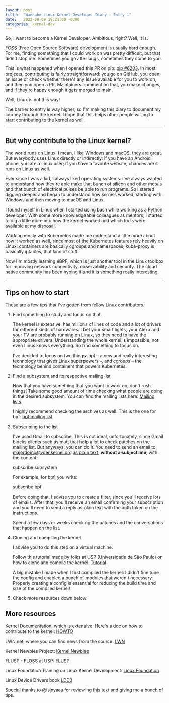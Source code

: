 ```yaml
---
layout: post
title:  "Wannabe Linux Kernel Developer Diary - Entry 1"
date:   2022-09-09 19:21:00 -0300
categories: kernel-dev
---
```


So, I want to become a Kernel Developer. Ambitious, right? Well, it is.

FOSS (Free Open Source Software) development is usually hard enough. For me, finding something that I could work on was pretty difficult, but that didn't stop me. Sometimes you go after bugs, sometimes they come to you.

This is what happened when I opened this PR on pip: [pip #6203](https://github.com/pypa/pip/pull/6203). In most projects, contributing is fairly straightforward: you go on GitHub, you open an issue or check whether there's any issue available for you to work on, and then you open a PR. Maintainers comment on that, you make changes, and if they're happy enough it gets merged to main.

Well, Linux is not this way!

The barrier to entry is way higher, so I'm making this diary to document my journey through the kernel. I hope that this helps other people willing to start contributing to the kernel as well.

---

## But why contribute to the Linux kernel?

The world runs on Linux. I mean, I like Windows and macOS, they are great. But everybody uses Linux directly or indirectly: if you have an Android phone, you are a Linux user; if you have a favorite website, chances are it runs on Linux as well.

Ever since I was a kid, I always liked operating systems. I've always wanted to understand how they're able make that bunch of silicon and other metals and that bunch of electrical pulses be able to run programs. So I started digging deeper and began to understand how kernels worked, starting with Windows and then moving to macOS and Linux.

I found myself in Linux when I started using bash while working as a Python developer. With some more knowledgeable colleagues as mentors, I started to dig a little more into how the kernel worked and which tools were available at my disposal.

Working mosly with Kubernetes made me understand a little more about how it worked as well, since most of the Kubernetes features rely heavily on Linux: containers are basically cgroups and namespaces, kube-proxy is basically iptables, that kind of stuff.

Now I'm mostly learning eBPF, which is just another tool in the Linux toolbox for improving network connectivity, observability and security. The cloud native community has been hyping it and it is something really interesting.

---

## Tips on how to start

These are a few tips that I've gotten from fellow Linux contributors.

1. Find something to study and focus on that.

    The kernel is extensive, has millions of lines of code and a lot of drivers for different kinds of hardwares. I bet your smart lights, your Alexa and your TV are probably running on Linux, so they need to have the appropriate drivers. Understanding the whole kernel is impossible, not even Linus knows everything. So find something to focus on.

    I've decided to focus on two things: bpf – a new and really interesting technology that gives Linux superpowers –, and cgroups – the technology behind containers that powers Kubernetes.

2. Find a subsystem and its respective mailing list

    Now that you have something that you want to work on, don't rush things! Take some good amount of time checking what people are doing in the desired subsystem. You can find the mailing lists here: [Mailing lists](http://vger.kernel.org/vger-lists.html).

    I highly recommend checking the archives as well. This is the one for bpf: [bpf mailing list](https://lore.kernel.org/bpf/)

3. Subscribing to the list

    I've used Gmail to subscribe. This is not ideal, unfortunately, since Gmail blocks clients such as mutt that help a lot to check patches on the mailing list. But anyways, you can do it. You need to send an email to majordomo@vger.kernel.org [as plain text](https://www.lifewire.com/how-to-send-a-message-in-plain-text-from-gmail-1171963), **without a subject line**, with the content:


    subscribe subsystem


    For example, for bpf, you write:


    subscribe bpf


    Before doing that, I advise you to create a filter, since you'll receive lots of emails. After that, you'll receive an email confirming your subscription and you'll need to send a reply as plain text with the auth token on the instructions.

    Spend a few days or weeks checking the patches and the conversations that happen on the list.

4. Cloning and compiling the kernel

    I advise you to do this step on a virtual machine.

    Follow this tutorial made by folks at USP (Universidade de São Paulo) on how to clone and compile the kernel. [Tutorial](https://flusp.ime.usp.br/kernel/Kernel-compilation-and-installation/)

    A big mistake I made when I first compiled the kernel: I didn't fine tune the config and enabled a bunch of modules that weren't necessary. Properly creating a config is essential for reducing the build time and size of the compiled kernel!

5. Check more resources down below

## More resources

Kernel Documentation, which is extensive. Here's a doc on how to contribute to the kernel: [HOWTO](https://www.kernel.org/doc/html/v4.16/process/howto.html)

LWN.net, where you can find news from the source: [LWN](https://lwn.net)

Kernel Newbies Project: [Kernel Newbies](https://kernelnewbies.org)

FLUSP - FLOSS at USP: [FLUSP](https://flusp.ime.usp.br)

Linux Foundation Training on Linux Kernel Development: [Linux Foundation](https://training.linuxfoundation.org/training/a-beginners-guide-to-linux-kernel-development-lfd103/)

Linux Device Drivers book [LDD3](https://lwn.net/Kernel/LDD3/)

Special thanks to @isinyaaa for reviewing this text and giving me a bunch of tips.

